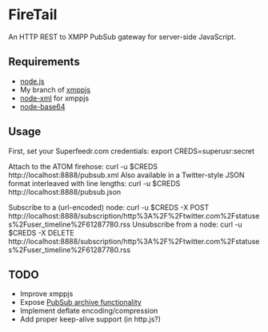 # FireTail
An HTTP REST to XMPP PubSub gateway for server-side JavaScript.

## Requirements
* [node.js](http://github.com/ry/node)
* My branch of [xmppjs](http://github.com/astro/xmppjs)
* [node-xml](http://github.com/robrighter/node-xml) for xmppjs
* [node-base64](http://github.com/brainfucker/node-base64)

## Usage
First, set your Superfeedr.com credentials:
    export CREDS=superusr:secret

Attach to the ATOM firehose:
    curl -u $CREDS http://localhost:8888/pubsub.xml
Also available in a Twitter-style JSON format interleaved with line lengths:
    curl -u $CREDS http://localhost:8888/pubsub.json

Subscribe to a (url-encoded) node:
    curl -u $CREDS -X POST http://localhost:8888/subscription/http%3A%2F%2Ftwitter.com%2Fstatuses%2Fuser_timeline%2F61287780.rss
Unsubscribe from a node:
    curl -u $CREDS -X DELETE http://localhost:8888/subscription/http%3A%2F%2Ftwitter.com%2Fstatuses%2Fuser_timeline%2F61287780.rss

## TODO
* Improve xmppjs
* Expose [PubSub archive functionality](http://xmpp.org/extensions/xep-0060.html#subscriber-retrieve-requestall)
* Implement deflate encoding/compression
* Add proper keep-alive support (in http.js?)
